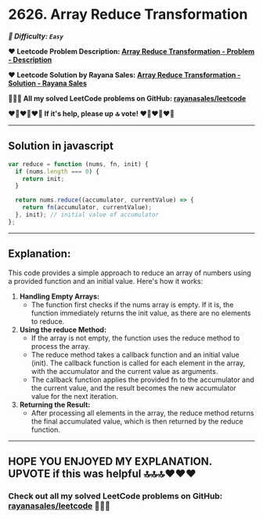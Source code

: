 # 2626. Array Reduce Transformation

**_🌱 Difficulty: `Easy`_**

**❤️ Leetcode Problem Description: [Array Reduce Transformation - Problem - Description](https://leetcode.com/problems/array-reduce-transformation/)**

**❤️ Leetcode Solution by Rayana Sales: [Array Reduce Transformation - Solution - Rayana Sales](https://leetcode.com/problems/array-reduce-transformation/solutions/5618943/simple-beginner-friendly-2626-array-reduce-transformation/)**

**💁🏻‍♀️ All my solved LeetCode problems on GitHub: [rayanasales/leetcode](https://github.com/rayanasales/leetcode)**

**❤️‍🔥❤️‍🔥❤️‍🔥 If it's help, please up 🔝 vote! ❤️‍🔥❤️‍🔥❤️‍🔥**

---

## Solution in javascript

```js
var reduce = function (nums, fn, init) {
  if (nums.length === 0) {
    return init;
  }

  return nums.reduce((accumulator, currentValue) => {
    return fn(accumulator, currentValue);
  }, init); // initial value of accumulator
};
```

---

## Explanation:

This code provides a simple approach to reduce an array of numbers using a provided function and an initial value. Here's how it works:

1. **Handling Empty Arrays:**
   - The function first checks if the nums array is empty. If it is, the function immediately returns the init value, as there are no elements to reduce.
2. **Using the reduce Method:**
   - If the array is not empty, the function uses the reduce method to process the array.
   - The reduce method takes a callback function and an initial value (init). The callback function is called for each element in the array, with the accumulator and the current value as arguments.
   - The callback function applies the provided fn to the accumulator and the current value, and the result becomes the new accumulator value for the next iteration.
3. **Returning the Result:**
   - After processing all elements in the array, the reduce method returns the final accumulated value, which is then returned by the reduce function.

---

## HOPE YOU ENJOYED MY EXPLANATION. UPVOTE if this was helpful 🔝🔝🔝❤️❤️❤️

### Check out all my solved LeetCode problems on GitHub: [rayanasales/leetcode](https://github.com/rayanasales/leetcode) 🤙😚🤘
